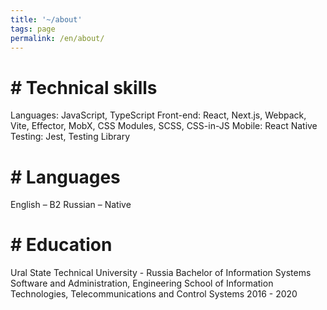 ```yaml
---
title: '~/about'
tags: page
permalink: /en/about/
---
```


# # Technical skills

Languages: JavaScript, TypeScript
Front-end: React, Next.js, Webpack, Vite, Effector, MobX, CSS Modules, SCSS, CSS-in-JS
Mobile: React Native
Testing: Jest, Testing Library

# # Languages

English – B2
Russian – Native

# # Education

Ural State Technical University - Russia
Bachelor of Information Systems Software and Administration, Engineering School of Information Technologies, Telecommunications and Control Systems
2016 - 2020
